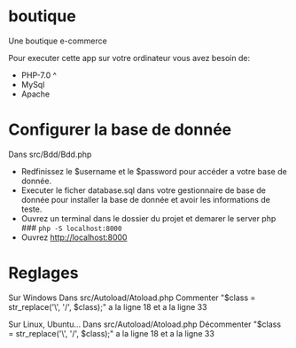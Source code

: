 # boutique
Une boutique e-commerce

Pour executer cette app sur votre ordinateur vous avez besoin de:
- PHP-7.0 ^
- MySql
- Apache

# Configurer la base de donnée
Dans src/Bdd/Bdd.php
- Redfinissez le $username et le $password pour accéder a votre base de donnée.
- Executer le ficher database.sql dans votre gestionnaire de base de donnée pour installer la base de donnée et avoir les informations de teste.
- Ouvrez un terminal dans le dossier du projet et demarer le server php ### `php -S localhost:8000`
- Ouvrez [http://localhost:8000](http://localhost:8000)

# Reglages

Sur Windows
Dans src/Autoload/Atoload.php
Commenter "$class = str_replace('\\', '/', $class);" a la ligne 18 et a la ligne 33

Sur Linux, Ubuntu...
Dans src/Autoload/Atoload.php
Décommenter "$class = str_replace('\\', '/', $class);" a la ligne 18 et a la ligne 33
